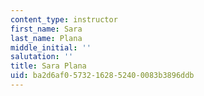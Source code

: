 ```yaml
---
content_type: instructor
first_name: Sara
last_name: Plana
middle_initial: ''
salutation: ''
title: Sara Plana
uid: ba2d6af0-5732-1628-5240-0083b3896ddb
---
```

